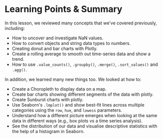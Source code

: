 # Learning Points & Summary

In this lesson, we reviewed many concepts that we've covered previously, including:

- How to uncover and investigate NaN values.
- How to convert objects and string data types to numbers.
- Creating donut and bar charts with Plotly.
- Create a rolling average to smooth out time-series data and show a trend.
- How to use `.value_counts()`, `.groupby()`, `.merge()`, `.sort_values()` and `.agg()`.

In addition, we learned many new things too. We looked at how to:

- Create a Choropleth to display data on a map.
- Create bar charts showing different segments of the data with plotly.
- Create Sunburst charts with plotly.
- Use Seaborn's `.lmplot()` and show best-fit lines across multiple categories using the `row`, `hue`, and `lowess` parameters.
- Understand how a different picture emerges when looking at the same data in different ways (e.g., box plots vs a time series analysis).
- See the distribution of our data and visualise descriptive statistics with the help of a histogram in Seaborn.